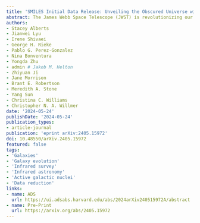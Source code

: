 ```yaml
---
title: 'SMILES Initial Data Release: Unveiling the Obscured Universe with MIRI Multi-band Imaging'
abstract: The James Webb Space Telescope (JWST) is revolutionizing our view of the Universe through unprecedented sensitivity and resolution in the infrared, with some of the largest gains realized at its longest wavelengths. We present the Systematic Mid-infrared Instrument (MIRI) Legacy Extragalactic Survey (SMILES), an eight-band MIRI survey with Near-Infrared Spectrograph (NIRSpec) spectroscopic follow-up in the GOODS-S/HUDF region. SMILES takes full advantage of MIRI's continuous coverage from {{< math >}}$5.6-25.5\ \mu\mathrm{m}${{< /math >}} over a {{< math >}}$\sim 34\ \mathrm{arcmin}^{2}${{< /math >}} area to greatly expand our understanding of the obscured Universe up to cosmic noon and beyond. This work, together with a companion paper by Rieke et al., covers the SMILES science drivers and technical design, early results with SMILES, data reduction, photometric catalog creation, and the first data release. As part of the discussion on early results, we additionally present a high-level science demonstration on how MIRI's wavelength coverage and resolution will advance our understanding of cosmic dust using the full range of polycyclic aromatic hydrocarbon (PAH) emission features from {{< math >}}$3.3-18\ \mu\mathrm{m}${{< /math >}}. Using custom background subtraction, we produce robust reductions of the MIRI imaging that maximize the depths reached with our modest exposure times ({{< math >}}$\sim 0.6-2.2\ \mathrm{ks}${{< /math >}} per filter). Included in our initial data release are (1) eight MIRI imaging mosaics reaching depths of  {{< math >}}$0.2-18\ \mu\mathrm{Jy}${{< /math >}} ({{< math >}}$5\sigma${{< /math >}}) and (2) a {{< math >}}$5-25.5\ \mu\mathrm{m}${{< /math >}} photometric catalog with over {{< math >}}$3,000${{< /math >}} sources. Building upon the rich legacy of extensive photometric and spectroscopy coverage of GOODS-S/HUDF from the X-ray to the radio, SMILES greatly expands our investigative power in understanding the obscured Universe.
authors:
- Stacey Alberts
- Jianwei Lyu
- Irene Shivaei
- George H. Rieke
- Pablo G. Perez-Gonzalez
- Nina Bonventura
- Yongda Zhu
- admin # Jakob M. Helton
- Zhiyuan Ji
- Jane Morrison
- Brant E. Robertson
- Meredith A. Stone
- Yang Sun
- Christina C. Williams
- Christopher N. A. Willmer
date: '2024-05-24'
publishDate: '2024-05-24'
publication_types:
- article-journal
publication: 'eprint arXiv:2405.15972'
doi: 10.48550/arXiv.2405.15972
featured: false
tags:
- 'Galaxies'
- 'Galaxy evolution'
- 'Infrared survey'
- 'Infrared astronomy'
- 'Active galactic nuclei'
- 'Data reduction'
links:
- name: ADS
  url: https://ui.adsabs.harvard.edu/abs/2024arXiv240515972A/abstract
- name: Pre-Print
  url: https://arxiv.org/abs/2405.15972
---
```

